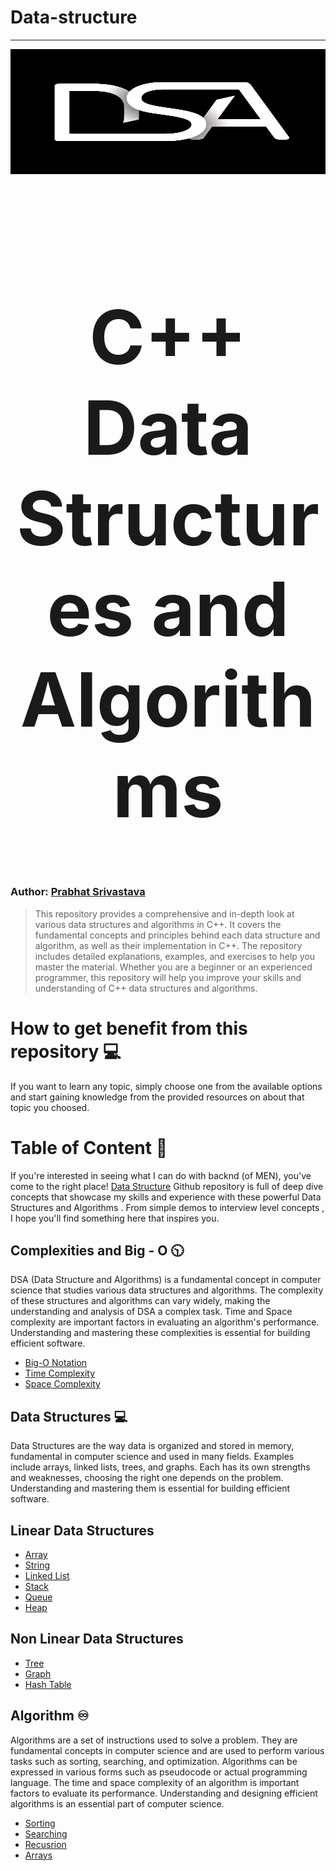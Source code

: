 # Data-structure
<hr>

<div align="center">
  <img src="dsa_logo.webp" height="200" width="600">
</div>
<br>
<h1 align="center" style="font-size: 120px;" > C++ Data Structures and Algorithms<h1/>

### Author: [Prabhat Srivastava](https://github.com/Prabhatsir31)

> This repository provides a comprehensive and in-depth look at various data structures and algorithms in C++. It covers the fundamental concepts and principles behind each data structure and algorithm, as well as their implementation in C++. The repository includes detailed explanations, examples, and exercises to help you master the material. Whether you are a beginner or an experienced programmer, this repository will help you improve your skills and understanding of C++ data structures and algorithms.

# How to get benefit from this repository 💻

If you want to learn any topic, simply choose one from the available options and start gaining knowledge from the provided resources on about that topic you choosed.

# Table of Content 📄

If you're interested in seeing what I can do with backnd (of MEN), you've come to the right place! [Data Structure](https://github.com/Prabhatsir31/Data-structure/) Github repository is full of deep dive concepts that showcase my skills and experience with these powerful Data Structures and Algorithms . From simple demos to interview level concepts , I hope you'll find something here that inspires you.

## Complexities and Big - O 🕥

DSA (Data Structure and Algorithms) is a fundamental concept in computer science that studies various data structures and algorithms. The complexity of these structures and algorithms can vary widely, making the understanding and analysis of DSA a complex task. Time and Space complexity are important factors in evaluating an algorithm's performance. Understanding and mastering these complexities is essential for building efficient software.

- [Big-O Notation](/01_Complexities/00_Big%20O%20Notations/)
- [Time Complexity](/01_Complexities/01_Time%20Complexity/)
- [Space Complexity](/01_Complexities/02_Space%20Complexity/)

## Data Structures 💻

Data Structures are the way data is organized and stored in memory, fundamental in computer science and used in many fields. Examples include arrays, linked lists, trees, and graphs. Each has its own strengths and weaknesses, choosing the right one depends on the problem. Understanding and mastering them is essential for building efficient software.

## Linear Data Structures

- [Array](/03_Data%20Structures/Linear-Data-Structures/01_Array)
- [String](/03_Data%20Structures/Linear-Data-Structures/02_String/)
- [Linked List](/03_Data%20Structures/Linear-Data-Structures/03_Linked%20List)
- [Stack](/03_Data%20Structures/Linear-Data-Structures/04_Stack/)
- [Queue](/03_Data%20Structures/Linear-Data-Structures/05_Queues/)
- [Heap](/03_Data%20Structures/Linear-Data-Structures/06_Heap/)
  

## Non Linear Data Structures

- [Tree](/03_Data%20Structures/Non-Linear-Data-Structures/01_Trees/)
- [Graph](/03_Data%20Structures/Non-Linear-Data-Structures/02_Graphs/)
- [Hash Table](/03_Data%20Structures/Non-Linear-Data-Structures/03_Hash%20Tables/)

## Algorithm ♾️

Algorithms are a set of instructions used to solve a problem. They are fundamental concepts in computer science and are used to perform various tasks such as sorting, searching, and optimization. Algorithms can be expressed in various forms such as pseudocode or actual programming language. The time and space complexity of an algorithm is important factors to evaluate its performance. Understanding and designing efficient algorithms is an essential part of computer science.

- [Sorting](/02_Algorithm/01_Sorting/)
- [Searching](/02_Algorithm/02_Searching/)
- [Recusrion](/02_Algorithm/03_Recusrion/)
- [Arrays](/02_Algorithm/04_Arrays/)

<!--## Show your support
<!--
If this project was helpful to you, please consider giving it a ⭐️.

